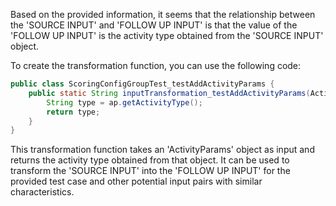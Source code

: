 Based on the provided information, it seems that the relationship between the 'SOURCE INPUT' and 'FOLLOW UP INPUT' is that the value of the 'FOLLOW UP INPUT' is the activity type obtained from the 'SOURCE INPUT' object.

To create the transformation function, you can use the following code:

```java
public class ScoringConfigGroupTest_testAddActivityParams {
    public static String inputTransformation_testAddActivityParams(ActivityParams ap)  {
        String type = ap.getActivityType();
        return type;
    }
}
```

This transformation function takes an 'ActivityParams' object as input and returns the activity type obtained from that object. It can be used to transform the 'SOURCE INPUT' into the 'FOLLOW UP INPUT' for the provided test case and other potential input pairs with similar characteristics.